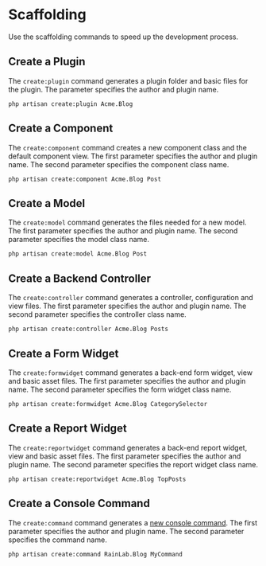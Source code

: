# Scaffolding

Use the scaffolding commands to speed up the development process.

## Create a Plugin

The `create:plugin` command generates a plugin folder and basic files for the plugin. The parameter specifies the author and plugin name.

    php artisan create:plugin Acme.Blog

## Create a Component

The `create:component` command creates a new component class and the default component view. The first parameter specifies the author and plugin name. The second parameter specifies the component class name.

    php artisan create:component Acme.Blog Post

## Create a Model

The `create:model` command generates the files needed for a new model. The first parameter specifies the author and plugin name. The second parameter specifies the model class name.

    php artisan create:model Acme.Blog Post

## Create a Backend Controller

The `create:controller` command generates a controller, configuration and view files. The first parameter specifies the author and plugin name. The second parameter specifies the controller class name.

    php artisan create:controller Acme.Blog Posts

## Create a Form Widget

The `create:formwidget` command generates a back-end form widget, view and basic asset files. The first parameter specifies the author and plugin name. The second parameter specifies the form widget class name.

    php artisan create:formwidget Acme.Blog CategorySelector

## Create a Report Widget

The `create:reportwidget` command generates a back-end report widget, view and basic asset files. The first parameter specifies the author and plugin name. The second parameter specifies the report widget class name.

    php artisan create:reportwidget Acme.Blog TopPosts

## Create a Console Command

The `create:command` command generates a [new console command](../console/development). The first parameter specifies the author and plugin name. The second parameter specifies the command name.

    php artisan create:command RainLab.Blog MyCommand
